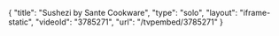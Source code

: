 {
    "title": "Sushezi by Sante Cookware",
    "type": "solo",
    "layout": "iframe-static",
    "videoId": "3785271",
    "url": "\/tvpembed\/3785271"
}